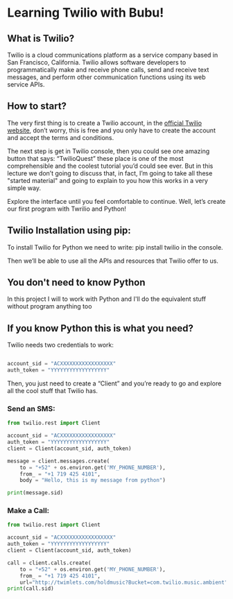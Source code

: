 # Learning Twilio with Bubu!

## What is Twilio?
Twilio is a cloud communications platform as a service company based in San Francisco, California. Twilio allows software developers to programmatically make and receive phone calls, send and receive text messages, and perform other communication functions using its web service APIs.

## How to start?
The very first thing is to create a Twilio account, in the [official Twilio website](https://www.twilio.com), don’t worry, this is free and you only have to create the account and accept the terms and conditions.

The next step is get in Twilio console, then you could see one amazing button that says: 
“TwilioQuest” these place is one of the most comprehensible and the coolest tutorial you’d could see ever. But in this lecture we don’t going to discuss that, in fact, I’m going to take all these "started material" and going to explain to you how this works in a very simple way.

Explore the interface until you feel comfortable to continue. Well, let’s create our first program with Twrilio and Python!

## Twilio Installation using pip:
To install Twilio for Python we need to write: 
	pip install twilio
in the console.

Then we’ll be able to use all the APIs and resources that Twilio offer to us.

## You don't need to know Python
In this project I will to work with Python and I'll do the equivalent stuff without program anything too

## If you know Python this is what you need?
Twilio needs two credentials to work:

```python

account_sid = "ACXXXXXXXXXXXXXXXXX"
auth_token = "YYYYYYYYYYYYYYYYYY"

```

Then, you just need to create a “Client” and you’re ready to go and explore all the cool stuff that Twilio has. 

### Send an SMS:

```python
from twilio.rest import Client

account_sid = "ACXXXXXXXXXXXXXXXXX"
auth_token = "YYYYYYYYYYYYYYYYYY"
client = Client(account_sid, auth_token)

message = client.messages.create(
	to = "+52" + os.environ.get('MY_PHONE_NUMBER'),
	from_ = "+1 719 425 4101",
	body = "Hello, this is my message from python") 

print(message.sid)
```

### Make a Call:

```python
from twilio.rest import Client

account_sid = "ACXXXXXXXXXXXXXXXXX"
auth_token = "YYYYYYYYYYYYYYYYYY"
client = Client(account_sid, auth_token)

call = client.calls.create(
	to = "+52" + os.environ.get('MY_PHONE_NUMBER'),
	from_ = "+1 719 425 4101",
	url="http://twimlets.com/holdmusic?Bucket=com.twilio.music.ambient")
print(call.sid)
```
